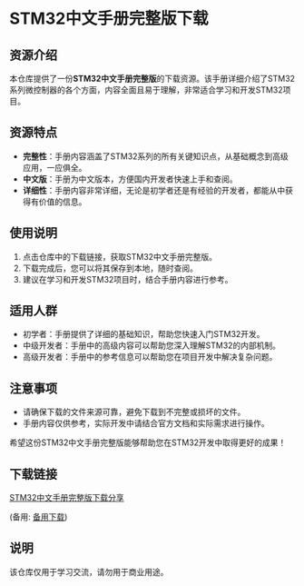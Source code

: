 # STM32中文手册完整版下载

## 资源介绍

本仓库提供了一份**STM32中文手册完整版**的下载资源。该手册详细介绍了STM32系列微控制器的各个方面，内容全面且易于理解，非常适合学习和开发STM32项目。

## 资源特点

- **完整性**：手册内容涵盖了STM32系列的所有关键知识点，从基础概念到高级应用，一应俱全。
- **中文版**：手册为中文版本，方便国内开发者快速上手和查阅。
- **详细性**：手册内容非常详细，无论是初学者还是有经验的开发者，都能从中获得有价值的信息。

## 使用说明

1. 点击仓库中的下载链接，获取STM32中文手册完整版。
2. 下载完成后，您可以将其保存到本地，随时查阅。
3. 建议在学习和开发STM32项目时，结合手册内容进行参考。

## 适用人群

- 初学者：手册提供了详细的基础知识，帮助您快速入门STM32开发。
- 中级开发者：手册中的高级内容可以帮助您深入理解STM32的内部机制。
- 高级开发者：手册中的参考信息可以帮助您在项目开发中解决复杂问题。

## 注意事项

- 请确保下载的文件来源可靠，避免下载到不完整或损坏的文件。
- 手册内容仅供参考，实际开发中请结合官方文档和实际需求进行操作。

希望这份STM32中文手册完整版能够帮助您在STM32开发中取得更好的成果！

## 下载链接
[STM32中文手册完整版下载分享](https://pan.quark.cn/s/789aabf8c1f2) 

(备用: [备用下载](https://pan.baidu.com/s/1ErDUeH-vcYKacLRPWc6_dg?pwd=1234))

## 说明

该仓库仅用于学习交流，请勿用于商业用途。
